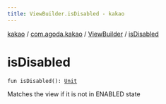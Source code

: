 ```yaml
---
title: ViewBuilder.isDisabled - kakao
---
```


[kakao](../../index.html) / [com.agoda.kakao](../index.html) / [ViewBuilder](index.html) / [isDisabled](.)

# isDisabled

`fun isDisabled(): `[`Unit`](https://kotlinlang.org/api/latest/jvm/stdlib/kotlin/-unit/index.html)

Matches the view if it is not in ENABLED state

